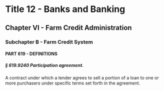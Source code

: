 
# Title 12 - Banks and Banking
## Chapter VI - Farm Credit Administration
### Subchapter B - Farm Credit System
#### PART 619 - DEFINITIONS
##### § 619.9240 Participation agreement.

A contract under which a lender agrees to sell a portion of a loan to one or more purchasers under specific terms set forth in the agreement.
